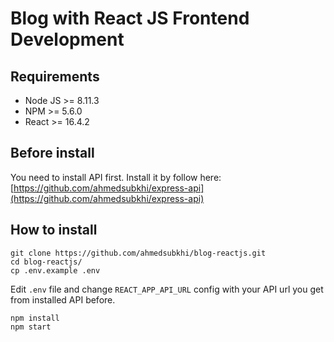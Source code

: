 # Blog with React JS Frontend Development


## Requirements
* Node JS >= 8.11.3
* NPM >= 5.6.0
* React >= 16.4.2


## Before install
You need to install API first. Install it by follow here: [https://github.com/ahmedsubkhi/express-api](https://github.com/ahmedsubkhi/express-api)

## How to install
```
git clone https://github.com/ahmedsubkhi/blog-reactjs.git
cd blog-reactjs/
cp .env.example .env
```
Edit `.env` file and change `REACT_APP_API_URL` config with your API url you get from installed API before.
```
npm install
npm start
```
